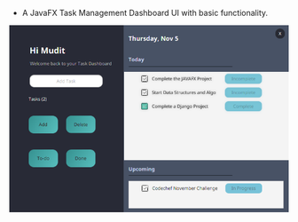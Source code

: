  - A JavaFX Task Management Dashboard UI with basic functionality.      

![Dashboard-image](Dashboard.png)